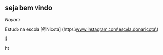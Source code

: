  ## seja bem vindo 
*Nayara*




Estudo na escola [@Nicota] (https:\\www.instagram.com\escola.donanicota\)

🥰 

ht





